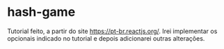 # hash-game
Tutorial feito, a partir do site https://pt-br.reactjs.org/. Irei implementar os opcionais indicado no tutorial e depois adicionarei outras alterações.

